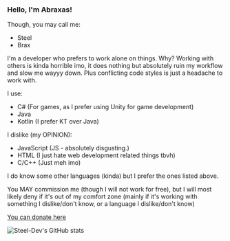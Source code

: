 ### Hello, I'm Abraxas!

Though, you may call me:
* Steel
* Brax

I'm a developer who prefers to work alone on things. Why? Working with others is kinda horrible imo, it does nothing but absolutely ruin my workflow and slow me wayyy down. Plus conflicting code styles is just a headache to work with.

I use:
* C# (For games, as I prefer using Unity for game development)
* Java
* Kotlin (I prefer KT over Java)

I dislike (my OPINION):
* JavaScript (JS - absolutely disgusting.)
* HTML (I just hate web development related things tbvh)
* C/C++ (Just meh imo)

I do know some other languages (kinda) but I prefer the ones listed above.

You MAY commission me (though I will not work for free), but I will most likely deny if it's out of my comfort zone (mainly if it's working with something I dislike/don't know, or a language I dislike/don't know)

[You can donate here](https://www.buymeacoffee.com/steelabraxas)

![Steel-Dev's GitHub stats](https://github-readme-stats.vercel.app/api?username=Steel-Dev&show_icons=true&theme=dracula)
